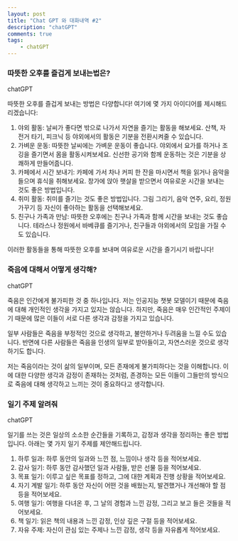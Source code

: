 ```yaml
---
layout: post
title: "Chat GPT 와 대화내역 #2"
description: "chatGPT"
comments: true
tags:
    - chatGPT
---
```


### 따뜻한 오후를 즐겁게 보내는법은?

chatGPT

따뜻한 오후를 즐겁게 보내는 방법은 다양합니다! 여기에 몇 가지 아이디어를 제시해드리겠습니다:

1. 야외 활동: 날씨가 좋다면 밖으로 나가서 자연을 즐기는 활동을 해보세요. 산책, 자전거 타기, 피크닉 등 야외에서의 활동은 기분을 전환시켜줄 수 있습니다.
2. 가벼운 운동: 따뜻한 날씨에는 가벼운 운동이 좋습니다. 야외에서 요가를 하거나 조깅을 즐기면서 몸을 활동시켜보세요. 신선한 공기와 함께 운동하는 것은 기분을 상쾌하게 만들어줍니다.
3. 카페에서 시간 보내기: 카페에 가서 차나 커피 한 잔을 마시면서 책을 읽거나 음악을 들으며 휴식을 취해보세요. 창가에 앉아 햇살을 받으면서 여유로운 시간을 보내는 것도 좋은 방법입니다.
4. 취미 활동: 취미를 즐기는 것도 좋은 방법입니다. 그림 그리기, 음악 연주, 요리, 정원 가꾸기 등 자신이 좋아하는 활동을 선택해보세요.
5. 친구나 가족과 만남: 따뜻한 오후에는 친구나 가족과 함께 시간을 보내는 것도 좋습니다. 테라스나 정원에서 바베큐를 즐기거나, 친구들과 야외에서의 모임을 가질 수도 있습니다.

이러한 활동들을 통해 따뜻한 오후를 보내며 여유로운 시간을 즐기시기 바랍니다!

### 죽음에 대해서 어떻게 생각해?

chatGPT

죽음은 인간에게 불가피한 것 중 하나입니다. 저는 인공지능 챗봇 모델이기 때문에 죽음에 대해 개인적인 생각을 가지고 있지는 않습니다. 하지만, 죽음은 매우 인간적인 주제이기 때문에 많은 이들이 서로 다른 생각과 감정을 가지고 있습니다.

일부 사람들은 죽음을 부정적인 것으로 생각하고, 불안하거나 두려움을 느낄 수도 있습니다. 반면에 다른 사람들은 죽음을 인생의 일부로 받아들이고, 자연스러운 것으로 생각하기도 합니다.

저는 죽음이라는 것이 삶의 일부이며, 모든 존재에게 불가피하다는 것을 이해합니다. 이에 대한 다양한 생각과 감정이 존재하는 것처럼, 존경하는 모든 이들이 그들만의 방식으로 죽음에 대해 생각하고 느끼는 것이 중요하다고 생각합니다.

### 일기 주제 알려줘

chatGPT

일기를 쓰는 것은 일상의 소소한 순간들을 기록하고, 감정과 생각을 정리하는 좋은 방법입니다. 아래는 몇 가지 일기 주제를 제안해드립니다.

1. 하루 일과: 하루 동안의 일과와 느낀 점, 느낌이나 생각 등을 적어보세요.
2. 감사 일기: 하루 동안 감사했던 일과 사람들, 받은 선물 등을 적어보세요.
3. 목표 일기: 이루고 싶은 목표를 정하고, 그에 대한 계획과 진행 상황을 적어보세요.
4. 자기 계발 일기: 하루 동안 자신이 어떤 것을 배웠는지, 발견했거나 개선해야 할 점 등을 적어보세요.
5. 여행 일기: 여행을 다녀온 후, 그 날의 경험과 느낀 감정, 그리고 보고 들은 것들을 적어보세요.
6. 책 일기: 읽은 책의 내용과 느낀 감정, 인상 깊은 구절 등을 적어보세요.
7. 자유 주제: 자신이 관심 있는 주제나 느낀 감정, 생각 등을 자유롭게 적어보세요.